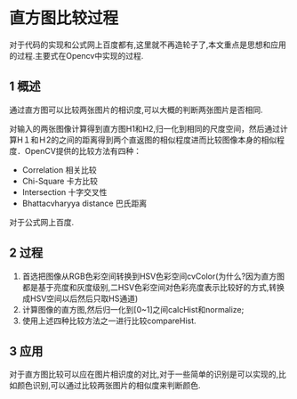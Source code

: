 # 直方图比较过程

对于代码的实现和公式网上百度都有,这里就不再造轮子了,本文重点是思想和应用的过程.主要式在Opencv中实现的过程.
## 1 概述

通过直方图可以比较两张图片的相识度,可以大概的判断两张图片是否相同.

对输入的两张图像计算得到直方图H1和H2,归一化到相同的尺度空间，然后通过计算H１和Ｈ2的之间的距离得到两个直返图的相似程度进而比较图像本身的相似程度．OpenCV提供的比较方法有四种：

- Correlation 相关比较
- Chi-Square 卡方比较   
- Intersection 十字交叉性
- Bhattacvharyya distance 巴氏距离

对于公式网上百度.

## 2 过程
1. 首选把图像从RGB色彩空间转换到HSV色彩空间cvColor(为什么?因为直方图都是基于亮度和灰度级别,二HSV色彩空间对色彩亮度表示比较好的方式,转换成HSV空间以后然后只取HS通道)
2. 计算图像的直方图,然后归一化到[0~1]之间calcHist和normalize;
3. 使用上述四种比较方法之一进行比较compareHist.
## 3 应用
对于直方图比较可以应在图片相识度的对比,对于一些简单的识别是可以实现的,比如颜色识别,可以通过比较两张图片的相似度来判断颜色.

